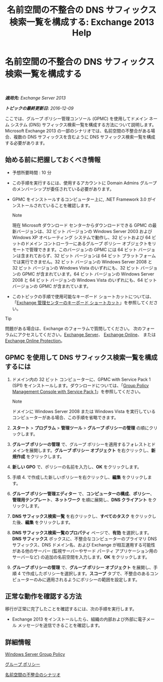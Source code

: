 ﻿---
title: '名前空間の不整合の DNS サフィックス検索一覧を構成する: Exchange 2013 Help'
TOCTitle: 名前空間の不整合の DNS サフィックス検索一覧を構成する
ms:assetid: cfa715ac-7b69-47c3-b206-933ec2cf677b
ms:mtpsurl: https://technet.microsoft.com/ja-jp/library/Bb847901(v=EXCHG.150)
ms:contentKeyID: 49896484
ms.date: 04/24/2018
mtps_version: v=EXCHG.150
ms.translationtype: HT
---

# 名前空間の不整合の DNS サフィックス検索一覧を構成する

 

_**適用先:** Exchange Server 2013_

_**トピックの最終更新日:** 2016-12-09_

ここでは、グループ ポリシー管理コンソール (GPMC) を使用してドメイン ネーム システム (DNS) サフィックス検索一覧を構成する方法について説明します。Microsoft Exchange 2013 の一部のシナリオでは、名前空間の不整合がある場合、複数の DNS サフィックスを含むように DNS サフィックス検索一覧を構成する必要があります。

## 始める前に把握しておくべき情報

  - 予想所要時間 : 10 分

  - この手順を実行するには、使用するアカウントに Domain Admins グループのメンバーシップが委任されている必要があります。

  - GPMC をインストールするコンピューター上に, .NET Framework 3.0 がインストールされていることを確認します。
    

    > [!NOTE]
    > 現在 Microsoft ダウンロード センターからダウンロードできる GPMC の最新バージョンは、32 ビット バージョンの Windows Server 2003 および Windows XP オペレーティング システムで動作し、32 ビットおよび 64 ビットのドメイン コントローラーにあるグループ ポリシー オブジェクトをリモートで管理できます。このバージョンの GPMC には 64 ビット バージョンは含まれておらず、32 ビット バージョンは 64 ビット プラットフォームでは実行できません。32 ビット バージョンの Windows Server 2008&nbsp;と 32 ビット バージョンの Windows Vista&nbsp;のいずれにも、32 ビット バージョンの GPMC が含まれています。64 ビット バージョンの Windows Server 2008&nbsp;と 64 ビット バージョンの Windows Vista&nbsp;のいずれにも、64 ビット バージョンの GPMC が含まれています。



  - このトピックの手順で使用可能なキーボード ショートカットについては、「[Exchange 管理センターのキーボード ショートカット](keyboard-shortcuts-in-the-exchange-admin-center-exchange-online-protection-help.md)」を参照してください。


> [!TIP]
> 問題がある場合は、Exchange のフォーラムで質問してください。 次のフォーラムにアクセスしてください。<A href="https://go.microsoft.com/fwlink/p/?linkid=60612">Exchange Server</A>、 <A href="https://go.microsoft.com/fwlink/p/?linkid=267542">Exchange Online</A>、 または <A href="https://go.microsoft.com/fwlink/p/?linkid=285351">Exchange Online Protection</A>。



## GPMC を使用して DNS サフィックス検索一覧を構成するには

1.  ドメイン内の 32 ビット コンピューターに、GPMC with Service Pack 1 (SP1) をインストールします。ダウンロードについては、「[Group Policy Management Console with Service Pack 1](https://go.microsoft.com/fwlink/p/?linkid=100126)」を参照してください。
    

    > [!NOTE]
    > ドメインに Windows Server 2008&nbsp;または Windows Vista を実行しているコンピューターがある場合、この手順を省略できます。



2.  <strong>スタート</strong> \> <strong>プログラム</strong> \> <strong>管理ツール</strong> \> <strong>グループ ポリシーの管理</strong> の順にクリックします。

3.  <strong>グループ ポリシーの管理</strong> で、グループ ポリシーを適用するフォレストとドメインを展開します。<strong>グループ ポリシー オブジェクト</strong> を右クリックし、<strong>新規作成</strong> をクリックします。

4.  <strong>新しい GPO</strong> で、ポリシーの名前を入力し、<strong>OK</strong> をクリックします。

5.  手順 4. で作成した新しいポリシーを右クリックし、<strong>編集</strong> をクリックします。

6.  <strong>グループ ポリシー管理エディター</strong> で、<strong>コンピューターの構成</strong>、<strong>ポリシー</strong>、<strong>管理用テンプレート</strong>、<strong>ネットワーク</strong> を順に展開し、<strong>DNS クライアント</strong> をクリックします。

7.  <strong>DNS サフィックス検索一覧</strong> を右クリックし、<strong>すべてのタスク</strong> をクリックした後、<strong>編集</strong> をクリックします。

8.  <strong>DNS サフィックス検索一覧のプロパティ</strong> ページで、<strong>有効</strong> を選択します。<strong>DNS サフィックス</strong> ボックスに、不整合なコンピューターのプライマリ DNS サフィックス、DNS ドメイン名、および Exchange が相互運用する可能性がある他のサーバー (監視サーバーやサード パーティ アプリケーション用のサーバーなど) の追加の名前空間を入力します。<strong>OK</strong> をクリックします。

9.  <strong>グループ ポリシーの管理</strong> で、<strong>グループ ポリシー オブジェクト</strong> を展開し、手順 4 で作成したポリシーを選択します。<strong>スコープ</strong> タブで、不整合のあるコンピューターのみに適用されるようにポリシーの範囲を設定します。

## 正常な動作を確認する方法

移行が正常に完了したことを確認するには、次の手順を実行します。

  - Exchange 2013 をインストールしたら、組織の内部および外部に電子メール メッセージを送信できることを確認します。

## 詳細情報

[Windows Server Group Policy](https://go.microsoft.com/fwlink/p/?linkid=100128)

[グループ ポリシー](https://go.microsoft.com/fwlink/?linkid=268043)

[名前空間の不整合のシナリオ](disjoint-namespace-scenarios-exchange-2013-help.md)

